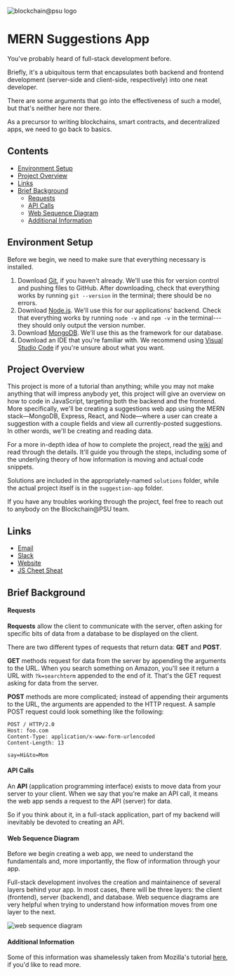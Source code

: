 ![blockchain@psu logo](https://raw.githubusercontent.com/blockchainpsu/mern-suggestions/assets/horizontal-logo.png)
# MERN Suggestions App

You've probably heard of full-stack development before.

Briefly, it's a ubiquitous term that encapsulates both backend and frontend development (server-side and client-side, respectively) into one neat developer.

There are some arguments that go into the effectiveness of such a model, but that's neither here nor there.

As a precursor to writing blockchains, smart contracts, and decentralized apps, we need to go back to basics.

## Contents

- [Environment Setup](https://github.com/blockchainpsu/mern-suggestions#Environment-Setup)
- [Project Overview](https://github.com/blockchainpsu/mern-suggestions#Project-Overview)
- [Links](https://github.com/blockchainpsu/mern-suggestions#Links)
- [Brief Background](https://github.com/blockchainpsu/mern-suggestions#Brief-Background)
  - [Requests](https://github.com/blockchainpsu/mern-suggestions#Requests)
  - [API Calls](https://github.com/blockchainpsu/mern-suggestions#API-Calls)
  - [Web Sequence Diagram](https://github.com/blockchainpsu/mern-suggestions#Web-Sequence-Diagram)
  - [Additional Information](https://github.com/blockchainpsu/mern-suggestions#Additional-Information)

## Environment Setup

Before we begin, we need to make sure that everything necessary is installed.

1. Download [Git](https://git-scm.com/downloads), if you haven't already. We'll use this for version control and pushing files to GitHub. After downloading, check that everything works by running `git --version` in the terminal; there should be no errors.
2. Download [Node.js](https://nodejs.org/en/download/). We'll use this for our applications' backend. Check that everything works by running `node -v` and `npm -v` in the terminal---they should only output the version number.
3. Download [MongoDB](https://www.mongodb.com/download-center/community). We'll use this as the framework for our database. 
4. Download an IDE that you're familiar with. We recommend using [Visual Studio Code](https://code.visualstudio.com/) if you're unsure about what you want.

## Project Overview

This project is more of a tutorial than anything; while you may not make anything that will impress anybody yet, this project will give an overview on how to code in JavaScript, targeting both the backend and the frontend. More specifically, we'll be creating a suggestions web app using the MERN stack&mdash;MongoDB, Express, React, and Node&mdash;where a user can create a suggestion with a couple fields and view all currently-posted suggestions. In other words, we'll be creating and reading data.

For a more in-depth idea of how to complete the project, read the [wiki](https://github.com/blockchainpsu/mern-suggestions/wiki) and read through the details. It'll guide you through the steps, including some of the underlying theory of how information is moving and actual code snippets.

Solutions are included in the appropriately-named `solutions` folder, while the actual project itself is in the `suggestion-app` folder.

If you have any troubles working through the project, feel free to reach out to anybody on the Blockchain@PSU team.

## Links

- [Email](mailto:blockchain.psu@gmail.com)
- [Slack](https://tinyurl.com/blockchainpsu-slack-fa20)
- [Website](https://blockchainpsu.com)
- [JS Cheet Sheat](https://htmlcheatsheet.com/js/)

## Brief Background

#### Requests

**Requests** allow the client to communicate with the server, often asking for specific bits of data from a database to be displayed on the client.

There are two different types of requests that return data: **GET** and **POST**.

**GET** methods request for data from the server by appending the arguments to the URL. When you search something on Amazon, you'll see it return a URL with `?k=searchterm` appended to the end of it. That's the GET request asking for data from the server.

**POST** methods are more complicated; instead of appending their arguments to the URL, the arguments are appended to the HTTP request. A sample POST request could look something like the following:

```
POST / HTTP/2.0
Host: foo.com
Content-Type: application/x-www-form-urlencoded
Content-Length: 13

say=Hi&to=Mom
```

#### API Calls

An **API** (application programming interface) exists to move data from your server to your client. When we say that you're make an API call, it means the web app sends a request to the API (server) for data.

So if you think about it, in a full-stack application, part of my backend will inevitably be devoted to creating an API.

#### Web Sequence Diagram

Before we begin creating a web app, we need to understand the fundamentals and, more importantly, the flow of information through your app.

Full-stack development involves the creation and maintainence of several layers behind your app. In most cases, there will be three layers: the client (frontend), server (backend), and database. Web sequence diagrams are very helpful when trying to understand how information moves from one layer to the next.

![web sequence diagram](https://raw.githubusercontent.com/blockchainpsu/mern-suggestions/assets/websequencediagram.png)

####  Additional Information

Some of this information was shamelessly taken from Mozilla's tutorial [here](https://developer.mozilla.org/en-US/docs/Learn/Forms/Sending_and_retrieving_form_data), if you'd like to read more.
